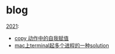 # blog

[2021](https://github.com/feiyuzhan/blog/blob/main/2021):
- [copy 动作中的自我赋值](https://github.com/feiyuzhan/blog/blob/main/2021/effective_cpp_12_%E8%87%AA%E6%88%91%E8%B5%8B%E5%80%BC.md)
- [mac上terminal起多个进程的一种solution](https://github.com/feiyuzhan/blog/blob/main/2021/mac%E4%B8%8Aterminal%E8%B5%B7%E5%A4%9A%E4%B8%AA%E8%BF%9B%E7%A8%8B%E7%9A%84%E4%B8%80%E7%A7%8Dsolution.md)